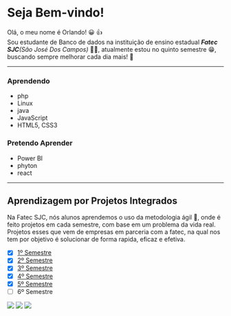 # Seja Bem-vindo!
Olá, o meu nome é Orlando! :grinning: :thumbsup:<br>
Sou estudante de Banco de dados na instituição de ensino estadual _**Fatec SJC**(São José Dos Campos)_ :man_student:, atualmente estou no quinto semestre :grin:, buscando sempre melhorar cada dia mais! :cowboy_hat_face: 

---

### Aprendendo
* php
* Linux
* java
* JavaScript
* HTML5, CSS3

### Pretendo Aprender
* Power BI
* phyton
* react

---
## Aprendizagem por Projetos Integrados
Na Fatec SJC, nós alunos aprendemos o uso da metodologia ágil :runner:, onde é feito projetos em cada semestre, com base em um problema da vida real. Projetos esses que vem de empresas em parceria com a fatec, na qual  nos tem por objetivo é solucionar de forma rapida, eficaz e efetiva. 

-  [x] [1º Semestre](https://github.com/Valdineynascimento/projeto_integrador_coffeend)
-  [x] [2º Semestre](https://gitlab.com/orl22/projeto_pi3)
-  [x] [3º Semestre](https://gitlab.com/vitorlimadomingues/3periodo_devstore)
-  [x] [4º Semestre](https://gitlab.com/vueforce1/lefoot)
-  [x] [5º Semestre](https://github.com/TechNinjass/APIMidAll)
-  [ ] 6º Semestre

<a href= "https://www.linkedin.com/in/orlando-pereira-a09ba9214//" target="_blank"><img src="https://img.shields.io/badge/-LinkedIn-%230077B5?style=for-the-badge&logo=linkedin&logoColor=white" target="_blank"></a>
<a href= "https:https://www.instagram.com/orf_seixas/" target="_blank"><img src="https://img.shields.io/badge/-Instagram-%23E4405F?style=for-the-badge&logo=instagram&logoColor=white" target="_blank"></a>
<a href = "mailto:seixasorlando25@gmail.com"><img src="https://img.shields.io/badge/Gmail-D14836?style=for-the-badge&logo=gmail&logoColor=white" target="_blank"></a>




